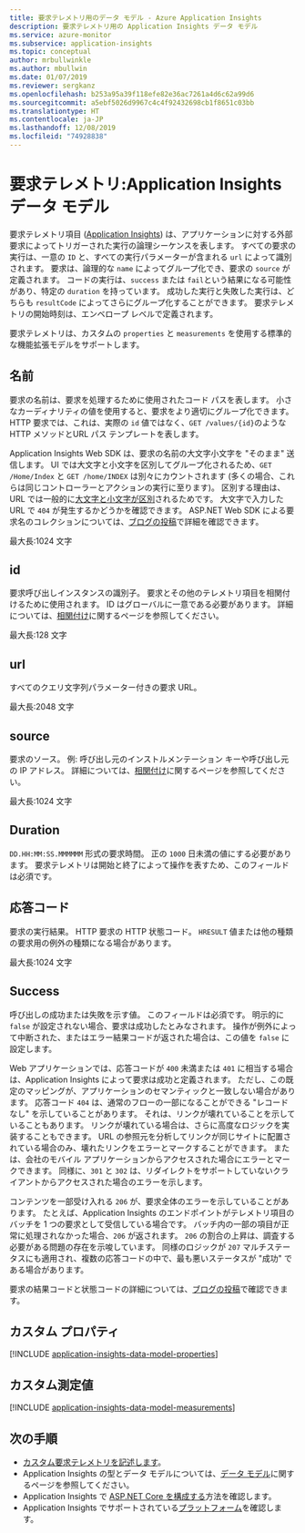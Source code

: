 ```yaml
---
title: 要求テレメトリ用のデータ モデル - Azure Application Insights
description: 要求テレメトリ用の Application Insights データ モデル
ms.service: azure-monitor
ms.subservice: application-insights
ms.topic: conceptual
author: mrbullwinkle
ms.author: mbullwin
ms.date: 01/07/2019
ms.reviewer: sergkanz
ms.openlocfilehash: b253a95a39f118efe82e36ac7261a4d6c62a99d6
ms.sourcegitcommit: a5ebf5026d9967c4c4f92432698cb1f8651c03bb
ms.translationtype: HT
ms.contentlocale: ja-JP
ms.lasthandoff: 12/08/2019
ms.locfileid: "74928838"
---
```

# <a name="request-telemetry-application-insights-data-model"></a>要求テレメトリ:Application Insights データ モデル

要求テレメトリ項目 ([Application Insights](../../azure-monitor/app/app-insights-overview.md)) は、アプリケーションに対する外部要求によってトリガーされた実行の論理シーケンスを表します。 すべての要求の実行は、一意の `ID` と、すべての実行パラメーターが含まれる `url` によって識別されます。 要求は、論理的な `name` によってグループ化でき、要求の `source` が定義されます。 コードの実行は、`success` または `fail`という結果になる可能性があり、特定の `duration` を持っています。 成功した実行と失敗した実行は、どちらも `resultCode` によってさらにグループ化することができます。 要求テレメトリの開始時刻は、エンベロープ レベルで定義されます。

要求テレメトリは、カスタムの `properties` と `measurements` を使用する標準的な機能拡張モデルをサポートします。

## <a name="name"></a>名前

要求の名前は、要求を処理するために使用されたコード パスを表します。 小さなカーディナリティの値を使用すると、要求をより適切にグループ化できます。 HTTP 要求では、これは、実際の `id` 値ではなく、`GET /values/{id}`のような HTTP メソッドとURL パス テンプレートを表します。

Application Insights Web SDK は、要求の名前の大文字小文字を "そのまま" 送信します。 UI では大文字と小文字を区別してグループ化されるため、`GET /Home/Index` と `GET /home/INDEX` は別々にカウントされます (多くの場合、これらは同じコントローラーとアクションの実行に至ります)。 区別する理由は、URL では一般的に[大文字と小文字が区別](https://www.w3.org/TR/WD-html40-970708/htmlweb.html)されるためです。 大文字で入力した URL で `404` が発生するかどうかを確認できます。 ASP.NET Web SDK による要求名のコレクションについては、[ブログの投稿](https://apmtips.com/blog/2015/02/23/request-name-and-url/)で詳細を確認できます。

最大長:1024 文字

## <a name="id"></a>id

要求呼び出しインスタンスの識別子。 要求とその他のテレメトリ項目を相関付けるために使用されます。 ID はグローバルに一意である必要があります。 詳細については、[相関付け](../../azure-monitor/app/correlation.md)に関するページを参照してください。

最大長:128 文字

## <a name="url"></a>url

すべてのクエリ文字列パラメーター付きの要求 URL。

最大長:2048 文字

## <a name="source"></a>source

要求のソース。 例: 呼び出し元のインストルメンテーション キーや呼び出し元の IP アドレス。 詳細については、[相関付け](../../azure-monitor/app/correlation.md)に関するページを参照してください。

最大長:1024 文字

## <a name="duration"></a>Duration

`DD.HH:MM:SS.MMMMMM` 形式の要求時間。 正の `1000` 日未満の値にする必要があります。 要求テレメトリは開始と終了によって操作を表すため、このフィールドは必須です。

## <a name="response-code"></a>応答コード

要求の実行結果。 HTTP 要求の HTTP 状態コード。 `HRESULT` 値または他の種類の要求用の例外の種類になる場合があります。

最大長:1024 文字

## <a name="success"></a>Success

呼び出しの成功または失敗を示す値。 このフィールドは必須です。 明示的に `false` が設定されない場合、要求は成功したとみなされます。 操作が例外によって中断された、またはエラー結果コードが返された場合は、この値を `false` に設定します。

Web アプリケーションでは、応答コードが `400` 未満または `401` に相当する場合は、Application Insights によって要求は成功と定義されます。 ただし、この既定のマッピングが、アプリケーションのセマンティックと一致しない場合があります。 応答コード `404` は、通常のフローの一部になることができる "レコードなし" を示していることがあります。 それは、リンクが壊れていることを示していることもあります。 リンクが壊れている場合は、さらに高度なロジックを実装することもできます。 URL の参照元を分析してリンクが同じサイトに配置されている場合のみ、壊れたリンクをエラーとマークすることができます。 または、会社のモバイル アプリケーションからアクセスされた場合にエラーとマークできます。 同様に、`301` と `302` は、リダイレクトをサポートしていないクライアントからアクセスされた場合のエラーを示します。

コンテンツを一部受け入れる `206` が、要求全体のエラーを示していることがあります。 たとえば、Application Insights のエンドポイントがテレメトリ項目のバッチを 1 つの要求として受信している場合です。 バッチ内の一部の項目が正常に処理されなかった場合、`206` が返されます。 `206` の割合の上昇は、調査する必要がある問題の存在を示唆しています。 同様のロジックが `207` マルチステータスにも適用され、複数の応答コードの中で、最も悪いステータスが "成功" である場合があります。

要求の結果コードと状態コードの詳細については、[ブログの投稿](https://apmtips.com/blog/2016/12/03/request-success-and-response-code/)で確認できます。

## <a name="custom-properties"></a>カスタム プロパティ

[!INCLUDE [application-insights-data-model-properties](../../../includes/application-insights-data-model-properties.md)]

## <a name="custom-measurements"></a>カスタム測定値

[!INCLUDE [application-insights-data-model-measurements](../../../includes/application-insights-data-model-measurements.md)]

## <a name="next-steps"></a>次の手順

- [カスタム要求テレメトリを記述します](../../azure-monitor/app/api-custom-events-metrics.md#trackrequest)。
- Application Insights の型とデータ モデルについては、[データ モデル](data-model.md)に関するページを参照してください。
- Application Insights で [ASP.NET Core を構成する](../../azure-monitor/app/asp-net.md)方法を確認します。
- Application Insights でサポートされている[プラットフォーム](../../azure-monitor/app/platforms.md)を確認します。
